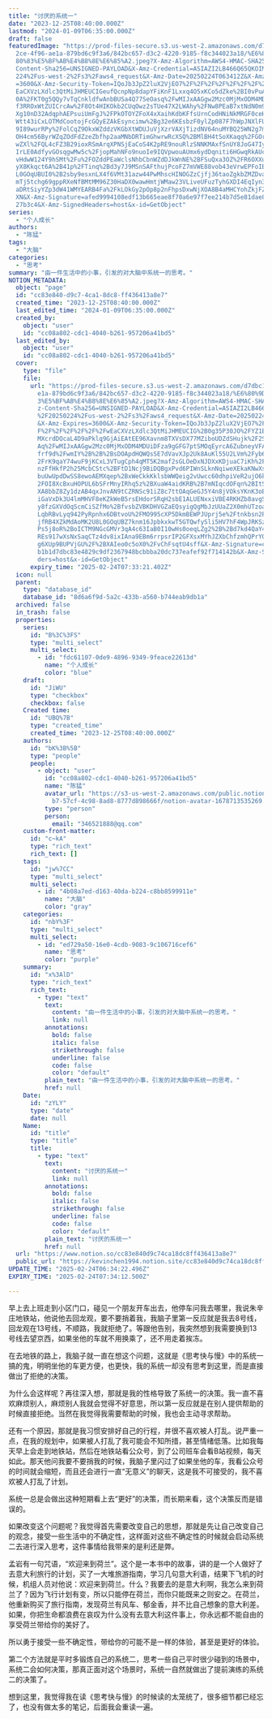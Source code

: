 ```yaml
---
title: "讨厌的系统一"
date: "2023-12-25T08:40:00.000Z"
lastmod: "2024-01-09T06:35:00.000Z"
draft: false
featuredImage: "https://prod-files-secure.s3.us-west-2.amazonaws.com/d7dbc101-8\
  2ce-4f96-ae1a-879bd6c9f3a6/842bc657-d3c2-4220-9185-f8c344023a18/%E6%80%9D%E8%\
  80%83%E5%BF%AB%E4%B8%8E%E6%85%A2.jpeg?X-Amz-Algorithm=AWS4-HMAC-SHA256&X-Amz-\
  Content-Sha256=UNSIGNED-PAYLOAD&X-Amz-Credential=ASIAZI2LB466Q65QKOIM%2F20250\
  224%2Fus-west-2%2Fs3%2Faws4_request&X-Amz-Date=20250224T063412Z&X-Amz-Expires\
  =3600&X-Amz-Security-Token=IQoJb3JpZ2luX2VjEO7%2F%2F%2F%2F%2F%2F%2F%2F%2F%2Fw\
  EaCXVzLXdlc3QtMiJHMEUCIGeufQcnpNp8dapYFiKnF1Lxxq4O5xKCo5dZke%2BI0vPuAiEArW9Jo\
  0A%2FKT0g5QQy7vTqCnkldfwAnbBUSa4Q77SeOasq%2FwMIJxAAGgw2Mzc0MjMxODM4MDUiDNbsYO\
  f3RROxWtZUICrcAw%2F8Ot4HIKOkb2CUqOwz2sTUe47X2LWAhy%2FNw8PEaB7xtNdN0m99W8x7mp8\
  Xg10nD32AdqphAEPsuiUmFgJ%2FPkOTOYZFoX4xXaihKdbKFfsUrnCodHNiNkMRGF0ceH%2FLsL4p\
  Wtt43iCxLOTMdCootojFcGQyEZAkEsyncimw%2Bg32e6KEsbzF0ylZp087F7hWpJNXlFUBmKvw%2F\
  9I89wurRPy%2FolCqZ9OkxWZddzVKGbXtWDUJuVjXzrVAXjTizdNV64nuMYBQ25WN2g7mXC2zK71h\
  OH4cm56ByrWZqZOdFdZzeZbfhp2aaMNbDRTimGhwrwRcXSQ%2BMlBH4tSoXKaqq%2FGOrFU1touPn\
  wZXl%2FQL4cFZ3B29ioxRSmArqXPNSjEaCoS4K2pRE9nouRlzSNNKMAxfSnUY8JoG47IyGWYbTBMU\
  IrLE0AdfyvGOsqgwMw5c%2FjopMahNFo9nuoIe9IQVpwouAUmx6ydDqniti6HGwqRkAUc2S9HMDPa\
  vHdwW124Y9hSMt%2Fu%2FOZddPEaWclsNhbCbnWZdDJkWnNE%2BFSuQxa3OZ%2FR6OXXuXPBuV%2F\
  yX8Kkqct6A%2B41p%2FTinq%2Bd3y7J9MSnSAFthujPcoFZ7mVWE88vob43eVrwEPFoIBdzyMNWT8\
  L0GOqUBUI0%2B2sby9esxnLX4f6VMt31azw44PwMhscHINOGZzCjfj36taoZgkbZMZDva1CR7%2F0\
  mTj5tchg69gppRXeNfBMtMM96Z30HaDX0wawHmtjWMaw23VLiveUFuzTyhGXDI4EqIyn3QktPz1yo\
  aDRtSiyYZp3dW41WMYEARB4Fa%2FkLOkGy2pOp8p2nFhpsDxwNjXOA8B4aMHCYohZkjFZ192xfwYI\
  XN&X-Amz-Signature=afed9994108edf13b665eae8f70a6e97f7ee214b7d5e81dae829056ed5\
  27b3c4&X-Amz-SignedHeaders=host&x-id=GetObject"
series:
  - "个人成长"
authors:
  - "陈猛"
tags:
  - "大脑"
categories:
  - "思考"
summary: "由一件生活中的小事，引发的对大脑中系统一的思考。"
NOTION_METADATA:
  object: "page"
  id: "cc83e840-d9c7-4ca1-8dc8-ff436413a8e7"
  created_time: "2023-12-25T08:40:00.000Z"
  last_edited_time: "2024-01-09T06:35:00.000Z"
  created_by:
    object: "user"
    id: "cc08a802-cdc1-4040-b261-957206a41bd5"
  last_edited_by:
    object: "user"
    id: "cc08a802-cdc1-4040-b261-957206a41bd5"
  cover:
    type: "file"
    file:
      url: "https://prod-files-secure.s3.us-west-2.amazonaws.com/d7dbc101-82ce-4f96-a\
        e1a-879bd6c9f3a6/842bc657-d3c2-4220-9185-f8c344023a18/%E6%80%9D%E8%80%8\
        3%E5%BF%AB%E4%B8%8E%E6%85%A2.jpeg?X-Amz-Algorithm=AWS4-HMAC-SHA256&X-Am\
        z-Content-Sha256=UNSIGNED-PAYLOAD&X-Amz-Credential=ASIAZI2LB466WJLLNM2F\
        %2F20250224%2Fus-west-2%2Fs3%2Faws4_request&X-Amz-Date=20250224T063321Z\
        &X-Amz-Expires=3600&X-Amz-Security-Token=IQoJb3JpZ2luX2VjEO7%2F%2F%2F%2\
        F%2F%2F%2F%2F%2F%2FwEaCXVzLXdlc3QtMiJHMEUCIG%2B0g35P30JO%2FYZ1Ewy%2FfJU\
        MXcrdDOcaL4D9aPklq9GjAiEAtEE96Xavnm8TXVsDX77MZiboUDZdSHujk%2F2S%2FK1wl0\
        Aq%2FwMIJxAAGgw2Mzc0MjMxODM4MDUiDFza9gGFG7ptSMOqEyrcA6ZubneyVFAnvfIAmKV\
        frf9d%2FwmIY%2B%2B%2BsDOApdHQWQsSE7dVavXJp2Uk8AuKl55U2LVm%2Fyb6C5sF3N6%\
        2FrK9qaY74wuF9jKCxL3VTugCph4qMT5K2maf2sGLOeDxNJDXxKDjuaC7iKh%2FR9OSDSaV\
        nzFfHkfP2h25McbCStc%2BFtD1Ncj9BiDQBgxPvd6PIWnSLknNqiweXEkaKNwXsNk28KkEB\
        buUwUpdDwSS8ewoAEMXqep%2BxWeCkkKklsbWWQeig2vUwcc60dhpiVeR2ujO6kHSE4zsU%\
        2FOI8XcBxuHOPUL6bSFrMnyIRhq5z%2BXuaW4aidKRB%2B7mNIqcdOFqn%2BItSiQS%2Bxf\
        XA8bbZ8Zy1dzAB4qxJnvAN9tCZRNSc91iZ8c7ttOAqGeGJ5Y4n8jVOksYKnK3oEGE7ikcXK\
        iGaVxDk3U4lmMHVF8eKZkWeB5rsEHdorSRqH2sbE1ALUENxxiVBE4RKHZb8avgSi8n0lYXp\
        y8fzGXVdOqScmCiSZfMo%2BfvsbZVBKDHVGZaEQsyigQgMbJzUUaZ2X0mhUTzoad4mVygpK\
        LqbRBvLyq942PyRpnhx6DBtvoU%2FMO995cXP5DkmBEWPJUprj5e%2Ftnkbsn2PPpzRbQKY\
        jfRB4XZkMdAoMK2U8L0GOqUBZ7knm16JpbkxkwT5GTQwfySli5HV7hF4WpJRKSzJPtuGl8x\
        Ps5j8oR%2BoICTM9NGcGMVr3qA4c63IaB0I10wHs0oeqLZg2%2B%2Bd7kd4QaY4%2ByLAOL\
        REs917wXsNxSaqCTz4dv8ixIAna9EBm6rrpsrIP2GFXsxMYhJZXbChfzmhQPrY0xXt22803\
        g6XUp9BUPVjGU%2F%2BXAIeo0c5oX0%2FvChFsqtU4sff&X-Amz-Signature=c7fd7e001\
        b1b1d7dbc83e4829c9df2367948bcbbba20dc737eafef92f714142b&X-Amz-SignedHea\
        ders=host&x-id=GetObject"
      expiry_time: "2025-02-24T07:33:21.402Z"
  icon: null
  parent:
    type: "database_id"
    database_id: "8d6a6f9d-5a2c-433b-a560-b744eab9db1a"
  archived: false
  in_trash: false
  properties:
    series:
      id: "B%3C%3FS"
      type: "multi_select"
      multi_select:
        - id: "fdc61107-0de9-4896-9349-9feace22613d"
          name: "个人成长"
          color: "blue"
    draft:
      id: "JiWU"
      type: "checkbox"
      checkbox: false
    Created time:
      id: "UBQ%7B"
      type: "created_time"
      created_time: "2023-12-25T08:40:00.000Z"
    authors:
      id: "bK%3B%5B"
      type: "people"
      people:
        - object: "user"
          id: "cc08a802-cdc1-4040-b261-957206a41bd5"
          name: "陈猛"
          avatar_url: "https://s3-us-west-2.amazonaws.com/public.notion-static.com/775523\
            b7-57cf-4c98-8ad8-8777d898666f/notion-avatar-1678713535269.png"
          type: "person"
          person:
            email: "346521888@qq.com"
    custom-front-matter:
      id: "c~kA"
      type: "rich_text"
      rich_text: []
    tags:
      id: "jw%7CC"
      type: "multi_select"
      multi_select:
        - id: "4b08a7ed-d163-40da-b224-c8bb8599911e"
          name: "大脑"
          color: "gray"
    categories:
      id: "nbY%3F"
      type: "multi_select"
      multi_select:
        - id: "ed729a50-16e0-4cdb-9083-9c106716cef6"
          name: "思考"
          color: "purple"
    summary:
      id: "x%3AlD"
      type: "rich_text"
      rich_text:
        - type: "text"
          text:
            content: "由一件生活中的小事，引发的对大脑中系统一的思考。"
            link: null
          annotations:
            bold: false
            italic: false
            strikethrough: false
            underline: false
            code: false
            color: "default"
          plain_text: "由一件生活中的小事，引发的对大脑中系统一的思考。"
          href: null
    Date:
      id: "zYLY"
      type: "date"
      date: null
    Name:
      id: "title"
      type: "title"
      title:
        - type: "text"
          text:
            content: "讨厌的系统一"
            link: null
          annotations:
            bold: false
            italic: false
            strikethrough: false
            underline: false
            code: false
            color: "default"
          plain_text: "讨厌的系统一"
          href: null
  url: "https://www.notion.so/cc83e840d9c74ca18dc8ff436413a8e7"
  public_url: "https://kevinchen1994.notion.site/cc83e840d9c74ca18dc8ff436413a8e7"
UPDATE_TIME: "2025-02-24T06:34:22.496Z"
EXPIRY_TIME: "2025-02-24T07:34:12.500Z"

---
```

<link rel="stylesheet" href="https://cdn.jsdelivr.net/npm/katex@0.16.2/dist/katex.min.css" integrity="sha384-bYdxxUwYipFNohQlHt0bjN/LCpueqWz13HufFEV1SUatKs1cm4L6fFgCi1jT643X" crossorigin="anonymous">


早上去上班走到小区门口，碰见一个朋友开车出去，他停车问我去哪里，我说朱辛庄地铁站，他说他去回龙观，要不要捎着我，我脑子里第一反应就是我去8号线，回龙观在13号线，不顺路，我就拒绝了。等跟他告别，我突然想到我需要换到13号线去望京西，如果坐他的车就不用换乘了，还不用走着挨冻。


在去地铁的路上，我脑子就一直在想这个问题，这就是《思考快与慢》中的系统一搞的鬼，明明坐他的车更方便，也更快，我的系统一却没有思考到这里，而是直接做出了拒绝的决策。


为什么会这样呢？再往深入想，那就是我的性格导致了系统一的决策。我一直不喜欢麻烦别人，麻烦别人我就会觉得不好意思，所以第一反应就是在别人提供帮助的时候直接拒绝。当然在我觉得我需要帮助的时候，我也会主动寻求帮助。


还有一个原因，那就是我习惯安排好自己的行程，并很不喜欢被人打乱。说严重一点，在我的规划中，如果被人打乱了我可能会不知所措，甚至情绪低落。比如我每天早上会走到地铁站，然后在地铁站看公众号，到了公司班车会看B站视频，每天如此。那天他问我要不要捎我的时候，我脑子里闪过了如果坐他的车，我看公众号的时间就会缩短，而且还会进行一直“无意义”的聊天，这是我不可接受的，我不喜欢被人打乱了计划。


系统一总是会做出这种短期看上去“更好”的决策，而长期来看，这个决策反而是错误的。


如果改变这个问题呢？我觉得首先需要改变自己的思想，那就是先让自己改变自己的观念，接受一些生活中的不确定性，这样面对这些不确定性的时候就会启动系统二去进行深入思考，这件事情给我带来的是利还是弊。


孟岩有一句咒语，“欢迎来到荷兰”。这个是一本书中的故事，讲的是一个人做好了去意大利旅行的计划，买了一大堆旅游指南，学习几句意大利语，结果下飞机的时候，机组人员对他说：欢迎来到荷兰。什么？我要去的是意大利啊，我怎么来到荷兰了？因为飞行计划有变，所以只能停在荷兰，而你只能既来之则安之。在荷兰，他重新购买了旅行指南，发现荷兰有风车、郁金香，并不比自己想象的意大利差。如果，你把生命都浪费在哀叹为什么没有去意大利这件事上，你永远都不能自由的享受荷兰带给你的美好了。


所以勇于接受一些不确定性，带给你的可能不是一样的体验，甚至是更好的体验。


第二个方法就是平时多锻炼自己的系统二，思考一些自己平时很少碰到的场景中，系统二会如何决策，那真正面对这个场景时，系统一自然就做出了提前演练的系统二的决策了。


想到这里，我觉得我在读《思考快与慢》的时候读的太笼统了，很多细节都已经忘了，也没有做太多的笔记，后面我会重读一遍。

